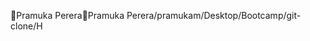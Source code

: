 Pramuka Perera                                        P r a m u k a   P e r e r a   / p r a m u k a m / D e s k t o p / B o o t c a m p / g i t - c l o n e / H 